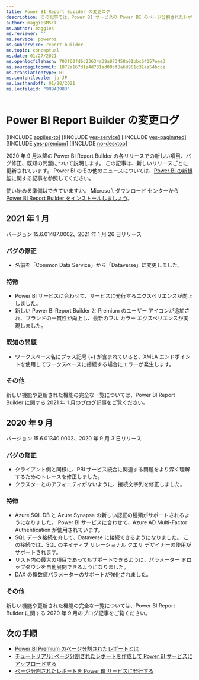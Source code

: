 ```yaml
---
title: Power BI Report Builder の変更ログ
description: この記事では、Power BI サービスの Power BI のページ分割されたレポートの新機能について説明します。
author: maggiesMSFT
ms.author: maggies
ms.reviewer: ''
ms.service: powerbi
ms.subservice: report-builder
ms.topic: conceptual
ms.date: 01/27/2021
ms.openlocfilehash: 703f60fd6c23634a38a073458a01bbc64057eee3
ms.sourcegitcommit: 1872a167d1e4d731ad00cf8a6d951c31aa54bcce
ms.translationtype: HT
ms.contentlocale: ja-JP
ms.lasthandoff: 01/28/2021
ms.locfileid: "98948983"
---
```

# <a name="power-bi-report-builder-change-log"></a>Power BI Report Builder の変更ログ

[!INCLUDE [applies-to](../includes/applies-to.md)] [!INCLUDE [yes-service](../includes/yes-service.md)] [!INCLUDE [yes-paginated](../includes/yes-paginated.md)] [!INCLUDE [yes-premium](../includes/yes-premium.md)] [!INCLUDE [no-desktop](../includes/no-desktop.md)] 

2020 年 9 月以降の Power BI Report Builder の各リリースでの新しい項目、バグ修正、既知の問題について説明します。 この記事は、新しいリリースごとに更新されています。 Power BI のその他のニュースについては、[Power BI の新機能](../fundamentals/desktop-latest-update.md)に関する記事を参照してください。

使い始める準備はできていますか。 Microsoft ダウンロード センターから [Power BI Report Builder をインストールしましょう](https://go.microsoft.com/fwlink/?linkid=2086513)。

## <a name="january-2021"></a>2021 年 1 月 

バージョン 15.6.01487.0002、2021 年 1 月 26 日リリース 

### <a name="bug-fixes"></a>バグの修正 

- 名前を「Common Data Service」から「Dataverse」に変更しました。 

### <a name="features"></a>特徴

- Power BI サービスに合わせて、サービスに発行するエクスペリエンスが向上しました。 
- 新しい Power BI Report Builder と Premium のユーザー アイコンが追加され、ブランドの一貫性が向上し、最新のフル カラー エクスペリエンスが実現しました。

### <a name="known-issues"></a>既知の問題

- ワークスペース名にプラス記号 (+) が含まれていると、XMLA エンドポイントを使用してワークスペースに接続する場合にエラーが発生します。  

### <a name="other"></a>その他 
新しい機能や更新された機能の完全な一覧については、Power BI Report Builder に関する 2021 年 1 月のブログ記事をご覧ください。

## <a name="september-2020"></a>2020 年 9 月 

バージョン 15.6.01340.0002、2020 年 9 月 3 日リリース 

### <a name="bug-fixes"></a>バグの修正

- クライアント側と同様に、PBI サービス統合に関連する問題をより深く理解するためのトレースを修正しました。 
- クラスターとのアフィニティがないように、接続文字列を修正しました。 

### <a name="features"></a>特徴

- Azure SQL DB と Azure Synapse の新しい認証の種類がサポートされるようになりました。 Power BI サービスに合わせて、Azure AD Multi-Factor Authentication が使用されています。
- SQL データ接続を介して、Dataverse に接続できるようになりました。 この接続では、SQL のネイティブ リレーショナル クエリ デザイナーの使用がサポートされます。 
- リスト内の最大の項目であってもサポートできるように、パラメーター ドロップダウンを自動展開できるようになりました。 
- DAX の複数値パラメーターのサポートが強化されました。 

### <a name="other"></a>その他 

新しい機能や更新された機能の完全な一覧については、Power BI Report Builder に関する 2020 年 9 月のブログ記事をご覧ください。

## <a name="next-steps"></a>次の手順 

- [Power BI Premium のページ分割されたレポートとは](paginated-reports-report-builder-power-bi.md)  
- [チュートリアル: ページ分割されたレポートを作成して Power BI サービスにアップロードする](paginated-reports-quickstart-aw.md)
- [ページ分割されたレポートを Power BI サービスに発行する](paginated-reports-save-to-power-bi-service.md)

